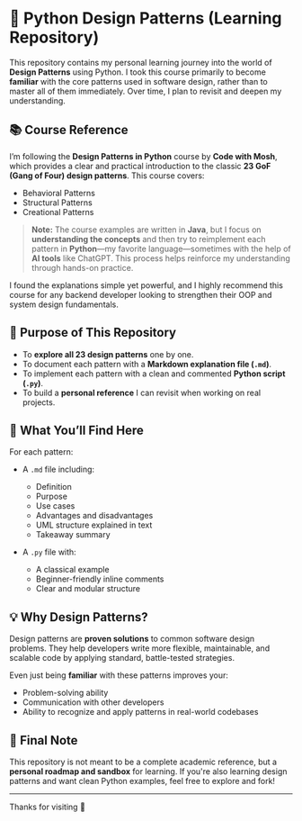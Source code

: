 # 🎯 Python Design Patterns (Learning Repository)

This repository contains my personal learning journey into the world of **Design Patterns** using Python. I took this course primarily to become **familiar** with the core patterns used in software design, rather than to master all of them immediately. Over time, I plan to revisit and deepen my understanding.

## 📚 Course Reference

I’m following the **Design Patterns in Python** course by **Code with Mosh**, which provides a clear and practical introduction to the classic **23 GoF (Gang of Four) design patterns**. This course covers:

- Behavioral Patterns
- Structural Patterns
- Creational Patterns

> **Note:** The course examples are written in **Java**, but I focus on **understanding the concepts** and then try to reimplement each pattern in **Python**—my favorite language—sometimes with the help of **AI tools** like ChatGPT. This process helps reinforce my understanding through hands-on practice.

I found the explanations simple yet powerful, and I highly recommend this course for any backend developer looking to strengthen their OOP and system design fundamentals.

## 🎯 Purpose of This Repository

- To **explore all 23 design patterns** one by one.
- To document each pattern with a **Markdown explanation file (`.md`)**.
- To implement each pattern with a clean and commented **Python script (`.py`)**.
- To build a **personal reference** I can revisit when working on real projects.

## 📌 What You’ll Find Here

For each pattern:

- A `.md` file including:
  - Definition
  - Purpose
  - Use cases
  - Advantages and disadvantages
  - UML structure explained in text
  - Takeaway summary

- A `.py` file with:
  - A classical example
  - Beginner-friendly inline comments
  - Clear and modular structure

## 💡 Why Design Patterns?

Design patterns are **proven solutions** to common software design problems. They help developers write more flexible, maintainable, and scalable code by applying standard, battle-tested strategies.

Even just being **familiar** with these patterns improves your:
- Problem-solving ability
- Communication with other developers
- Ability to recognize and apply patterns in real-world codebases

## 🧠 Final Note

This repository is not meant to be a complete academic reference, but a **personal roadmap and sandbox** for learning. If you're also learning design patterns and want clean Python examples, feel free to explore and fork!

---

Thanks for visiting 🚀
